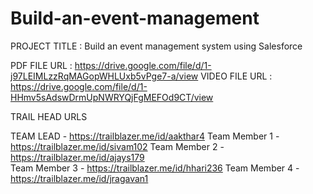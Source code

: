 # Build-an-event-management

PROJECT TITLE : Build an event management system using Salesforce

PDF FILE URL : https://drive.google.com/file/d/1-j97LEIMLzzRqMAGopWHLUxb5vPge7-a/view
VIDEO FILE URL : https://drive.google.com/file/d/1-HHmv5sAdswDrmUpNWRYQjFgMEFOd9CT/view

TRAIL HEAD URLS

TEAM LEAD      - https://trailblazer.me/id/aakthar4
Team Member 1  - https://trailblazer.me/id/sivam102
Team Member 2  - https://trailblazer.me/id/ajays179  
Team Member 3  - https://trailblazer.me/id/hhari236
Team Member 4  - https://trailblazer.me/id/jragavan1
